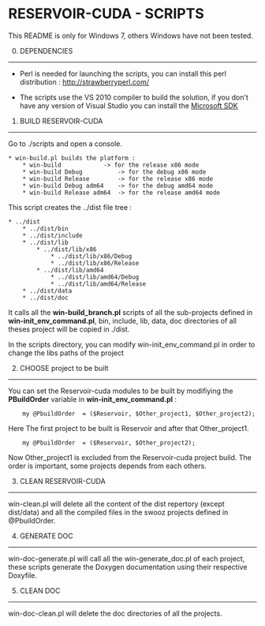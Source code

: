 RESERVOIR-CUDA - SCRIPTS
=========================

This README is only for Windows 7, others Windows have not been tested.


0. DEPENDENCIES
---------------

 * Perl is needed for launching the scripts, you can install this perl distribution : http://strawberryperl.com/

 * The scripts use the VS 2010 compiler to build the solution, if you don't have any version of Visual Studio you can install the [Microsoft SDK](http://www.microsoft.com/en-us/download/details.aspx?id=8279)

1. BUILD RESERVOIR-CUDA
-----------------------

Go to ./scripts and open a console.

	* win-build.pl builds the platform :
		* win-build 		   -> for the release x86 mode
		* win-build Debug          -> for the debug x86 mode 
		* win-build Release  	   -> for the release x86 mode
		* win-build Debug adm64    -> for the debug amd64 mode 
		* win-build Release adm64  -> for the release amd64 mode
	
This script creates the ../dist file tree :  

	* ../dist
		* ../dist/bin
		* ../dist/include
		* ../dist/lib
			* ../dist/lib/x86
				* ../dist/lib/x86/Debug
				* ../dist/lib/x86/Release
			* ../dist/lib/amd64
				* ../dist/lib/amd64/Debug
				* ../dist/lib/amd64/Release
		* ../dist/data
		* ../dist/doc

It calls all the **win-build_branch.pl** scripts of all the sub-projects defined in **win-init_env_command.pl**,
bin, include, lib, data, doc directories of all theses project will be copied in ./dist.

In the scripts directory, you can modify win-init_env_command.pl in order to change the libs paths of the project


2. CHOOSE project to be built
-----------------------------

You can set the Reservoir-cuda modules to be built by modifiying the **PBuildOrder** variable in **win-init_env_command.pl** :

        my @PbuildOrder  = ($Reservoir, $Other_project1, $Other_project2);

Here The first project to be built is Reservoir and after that Other_project1.

        my @PbuildOrder  = ($Reservoir, $Other_project2);

Now Other_project1 is excluded from the Reservoir-cuda project build.
The order is important, some projects depends from each others.


	
3. CLEAN RESERVOIR-CUDA
-----------------------
	
win-clean.pl will delete all the content of the dist repertory (except dist/data) and all the compiled files
in the swooz projects defined in @PbuildOrder.


4. GENERATE DOC
---------------
 
win-doc-generate.pl will call all the win-generate_doc.pl of each project, these scripts generate the Doxygen documentation using their respective Doxyfile.

5. CLEAN DOC
------------

win-doc-clean.pl will delete the doc directories of all the projects.



